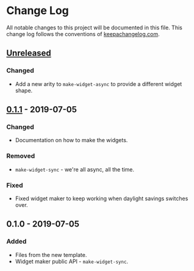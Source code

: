 # Change Log
All notable changes to this project will be documented in this file. This change log follows the conventions of [keepachangelog.com](http://keepachangelog.com/).

## [Unreleased]
### Changed
- Add a new arity to `make-widget-async` to provide a different widget shape.

## [0.1.1] - 2019-07-05
### Changed
- Documentation on how to make the widgets.

### Removed
- `make-widget-sync` - we're all async, all the time.

### Fixed
- Fixed widget maker to keep working when daylight savings switches over.

## 0.1.0 - 2019-07-05
### Added
- Files from the new template.
- Widget maker public API - `make-widget-sync`.

[Unreleased]: https://github.com/your-name/rest-api-demo/compare/0.1.1...HEAD
[0.1.1]: https://github.com/your-name/rest-api-demo/compare/0.1.0...0.1.1
